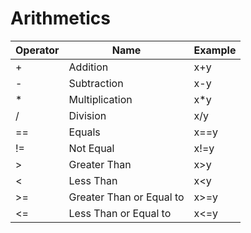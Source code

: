 # Arithmetics


| Operator | Name | Example |
|----------|----------|----------|
| + | Addition | x+y |
| - | Subtraction | x-y |
| * | Multiplication | x*y |
| / | Division | x/y |
| == | Equals | x==y |
| != | Not Equal | x!=y |
| > | Greater Than | x>y |
| < | Less Than | x<y |
| >= | Greater Than or Equal to | x>=y |
| <= | Less Than or Equal to | x<=y |
